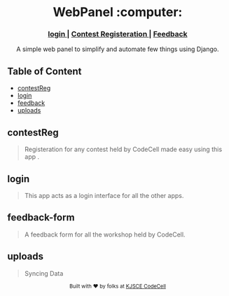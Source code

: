 <div align="center">
        <h1 align="center">WebPanel :computer: </h1>
        <h3>
                <a href="#"> login </a>
                <span> | </span>
                <a href="#"> Contest Registeration </a>
                <span> | </span>
                <a href="#"> Feedback </a>
        </h3>
        A simple web panel to simplify and automate few things using Django.
</div>

## Table of Content

- [contestReg](#contestReg)
- [login](#login)
- [feedback](#feedback-form)
- [uploads](#uploads)

## contestReg
> Registeration for any contest held by CodeCell made easy using this app .

## login
> This app acts as a login interface for all the other apps.

## feedback-form
> A feedback form for all the workshop held by CodeCell.

## uploads
> Syncing Data

<div align="center">
        <sub>Built with ❤︎ by folks at
        <a href="https://http://kjscecodecell.com">KJSCE CodeCell </a>
</div>
